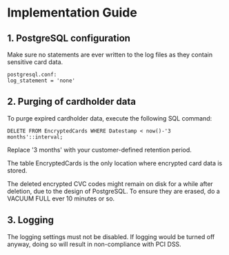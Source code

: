 # Implementation Guide

## 1. PostgreSQL configuration

Make sure no statements are ever written to the log files as they contain sensitive card data.

    postgresql.conf:
    log_statement = 'none'

## 2. Purging of cardholder data

To purge expired cardholder data, execute the following SQL command:

    DELETE FROM EncryptedCards WHERE Datestamp < now()-'3 months'::interval;

Replace '3 months' with your customer-defined retention period.

The table EncryptedCards is the only location where encrypted card data is stored.

The deleted encrypted CVC codes might remain on disk for a while after deletion,
due to the design of PostgreSQL. To ensure they are erased, do a VACUUM FULL
ever 10 minutes or so.

## 3. Logging

The logging settings must not be disabled.
If logging would be turned off anyway, doing so will result in non-compliance with PCI DSS.

